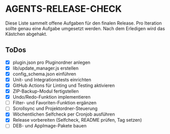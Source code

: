 # AGENTS-RELEASE-CHECK

Diese Liste sammelt offene Aufgaben für den finalen Release. Pro Iteration sollte genau eine Aufgabe umgesetzt werden. Nach dem Erledigen wird das Kästchen abgehakt.

## ToDos

- [x] plugin.json pro Pluginordner anlegen
- [x] lib/update_manager.js erstellen
- [x] config_schema.json einführen
- [x] Unit- und Integrationstests einrichten
- [x] GitHub Actions für Linting und Testing aktivieren
- [x] ZIP-Backup-Modul fertigstellen
- [x] Undo/Redo-Funktion implementieren
- [ ] Filter- und Favoriten-Funktion ergänzen
- [ ] Scrollsync und Projektordner-Steuerung
- [x] Wöchentlichen Selfcheck per Cronjob ausführen
- [x] Release vorbereiten (Selfcheck, README prüfen, Tag setzen)
- [ ] DEB- und AppImage-Pakete bauen
